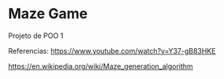 # Maze Game

Projeto de POO 1

Referencias:
https://www.youtube.com/watch?v=Y37-gB83HKE

https://en.wikipedia.org/wiki/Maze_generation_algorithm
